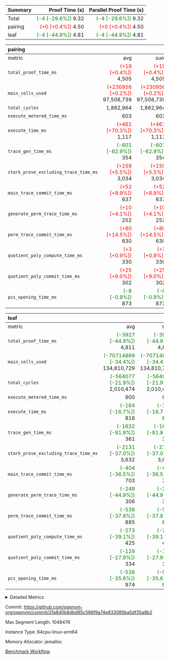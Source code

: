 | Summary | Proof Time (s) | Parallel Proof Time (s) |
|:---|---:|---:|
| Total | <span style='color: green'>(-4 [-29.6%])</span> 9.32 | <span style='color: green'>(-4 [-29.6%])</span> 9.32 |
| pairing | <span style='color: red'>(+0 [+0.4%])</span> 4.50 | <span style='color: red'>(+0 [+0.4%])</span> 4.50 |
| leaf | <span style='color: green'>(-4 [-44.9%])</span> 4.81 | <span style='color: green'>(-4 [-44.9%])</span> 4.81 |


| pairing |||||
|:---|---:|---:|---:|---:|
|metric|avg|sum|max|min|
| `total_proof_time_ms ` | <span style='color: red'>(+19 [+0.4%])</span> 4,505 | <span style='color: red'>(+19 [+0.4%])</span> 4,505 | <span style='color: red'>(+19 [+0.4%])</span> 4,505 | <span style='color: red'>(+19 [+0.4%])</span> 4,505 |
| `main_cells_used     ` | <span style='color: red'>(+230956 [+0.2%])</span> 97,508,739 | <span style='color: red'>(+230956 [+0.2%])</span> 97,508,739 | <span style='color: red'>(+230956 [+0.2%])</span> 97,508,739 | <span style='color: red'>(+230956 [+0.2%])</span> 97,508,739 |
| `total_cycles        ` |  1,862,964 |  1,862,964 |  1,862,964 |  1,862,964 |
| `execute_metered_time_ms` |  603 |  603 |  603 |  603 |
| `execute_time_ms     ` | <span style='color: red'>(+461 [+70.3%])</span> 1,117 | <span style='color: red'>(+461 [+70.3%])</span> 1,117 | <span style='color: red'>(+461 [+70.3%])</span> 1,117 | <span style='color: red'>(+461 [+70.3%])</span> 1,117 |
| `trace_gen_time_ms   ` | <span style='color: green'>(-601 [-62.9%])</span> 354 | <span style='color: green'>(-601 [-62.9%])</span> 354 | <span style='color: green'>(-601 [-62.9%])</span> 354 | <span style='color: green'>(-601 [-62.9%])</span> 354 |
| `stark_prove_excluding_trace_time_ms` | <span style='color: red'>(+159 [+5.5%])</span> 3,034 | <span style='color: red'>(+159 [+5.5%])</span> 3,034 | <span style='color: red'>(+159 [+5.5%])</span> 3,034 | <span style='color: red'>(+159 [+5.5%])</span> 3,034 |
| `main_trace_commit_time_ms` | <span style='color: red'>(+52 [+8.9%])</span> 637 | <span style='color: red'>(+52 [+8.9%])</span> 637 | <span style='color: red'>(+52 [+8.9%])</span> 637 | <span style='color: red'>(+52 [+8.9%])</span> 637 |
| `generate_perm_trace_time_ms` | <span style='color: red'>(+10 [+4.1%])</span> 252 | <span style='color: red'>(+10 [+4.1%])</span> 252 | <span style='color: red'>(+10 [+4.1%])</span> 252 | <span style='color: red'>(+10 [+4.1%])</span> 252 |
| `perm_trace_commit_time_ms` | <span style='color: red'>(+80 [+14.5%])</span> 630 | <span style='color: red'>(+80 [+14.5%])</span> 630 | <span style='color: red'>(+80 [+14.5%])</span> 630 | <span style='color: red'>(+80 [+14.5%])</span> 630 |
| `quotient_poly_compute_time_ms` | <span style='color: red'>(+3 [+0.9%])</span> 330 | <span style='color: red'>(+3 [+0.9%])</span> 330 | <span style='color: red'>(+3 [+0.9%])</span> 330 | <span style='color: red'>(+3 [+0.9%])</span> 330 |
| `quotient_poly_commit_time_ms` | <span style='color: red'>(+25 [+9.0%])</span> 302 | <span style='color: red'>(+25 [+9.0%])</span> 302 | <span style='color: red'>(+25 [+9.0%])</span> 302 | <span style='color: red'>(+25 [+9.0%])</span> 302 |
| `pcs_opening_time_ms ` | <span style='color: green'>(-8 [-0.9%])</span> 873 | <span style='color: green'>(-8 [-0.9%])</span> 873 | <span style='color: green'>(-8 [-0.9%])</span> 873 | <span style='color: green'>(-8 [-0.9%])</span> 873 |

| leaf |||||
|:---|---:|---:|---:|---:|
|metric|avg|sum|max|min|
| `total_proof_time_ms ` | <span style='color: green'>(-3927 [-44.9%])</span> 4,811 | <span style='color: green'>(-3927 [-44.9%])</span> 4,811 | <span style='color: green'>(-3927 [-44.9%])</span> 4,811 | <span style='color: green'>(-3927 [-44.9%])</span> 4,811 |
| `main_cells_used     ` | <span style='color: green'>(-70714869 [-34.4%])</span> 134,810,729 | <span style='color: green'>(-70714869 [-34.4%])</span> 134,810,729 | <span style='color: green'>(-70714869 [-34.4%])</span> 134,810,729 | <span style='color: green'>(-70714869 [-34.4%])</span> 134,810,729 |
| `total_cycles        ` | <span style='color: green'>(-564077 [-21.9%])</span> 2,010,474 | <span style='color: green'>(-564077 [-21.9%])</span> 2,010,474 | <span style='color: green'>(-564077 [-21.9%])</span> 2,010,474 | <span style='color: green'>(-564077 [-21.9%])</span> 2,010,474 |
| `execute_metered_time_ms` |  900 |  900 |  900 |  900 |
| `execute_time_ms     ` | <span style='color: green'>(-164 [-16.7%])</span> 818 | <span style='color: green'>(-164 [-16.7%])</span> 818 | <span style='color: green'>(-164 [-16.7%])</span> 818 | <span style='color: green'>(-164 [-16.7%])</span> 818 |
| `trace_gen_time_ms   ` | <span style='color: green'>(-1632 [-81.9%])</span> 361 | <span style='color: green'>(-1632 [-81.9%])</span> 361 | <span style='color: green'>(-1632 [-81.9%])</span> 361 | <span style='color: green'>(-1632 [-81.9%])</span> 361 |
| `stark_prove_excluding_trace_time_ms` | <span style='color: green'>(-2131 [-37.0%])</span> 3,632 | <span style='color: green'>(-2131 [-37.0%])</span> 3,632 | <span style='color: green'>(-2131 [-37.0%])</span> 3,632 | <span style='color: green'>(-2131 [-37.0%])</span> 3,632 |
| `main_trace_commit_time_ms` | <span style='color: green'>(-404 [-36.5%])</span> 703 | <span style='color: green'>(-404 [-36.5%])</span> 703 | <span style='color: green'>(-404 [-36.5%])</span> 703 | <span style='color: green'>(-404 [-36.5%])</span> 703 |
| `generate_perm_trace_time_ms` | <span style='color: green'>(-249 [-44.9%])</span> 306 | <span style='color: green'>(-249 [-44.9%])</span> 306 | <span style='color: green'>(-249 [-44.9%])</span> 306 | <span style='color: green'>(-249 [-44.9%])</span> 306 |
| `perm_trace_commit_time_ms` | <span style='color: green'>(-538 [-37.8%])</span> 885 | <span style='color: green'>(-538 [-37.8%])</span> 885 | <span style='color: green'>(-538 [-37.8%])</span> 885 | <span style='color: green'>(-538 [-37.8%])</span> 885 |
| `quotient_poly_compute_time_ms` | <span style='color: green'>(-273 [-39.1%])</span> 425 | <span style='color: green'>(-273 [-39.1%])</span> 425 | <span style='color: green'>(-273 [-39.1%])</span> 425 | <span style='color: green'>(-273 [-39.1%])</span> 425 |
| `quotient_poly_commit_time_ms` | <span style='color: green'>(-129 [-27.9%])</span> 334 | <span style='color: green'>(-129 [-27.9%])</span> 334 | <span style='color: green'>(-129 [-27.9%])</span> 334 | <span style='color: green'>(-129 [-27.9%])</span> 334 |
| `pcs_opening_time_ms ` | <span style='color: green'>(-538 [-35.6%])</span> 974 | <span style='color: green'>(-538 [-35.6%])</span> 974 | <span style='color: green'>(-538 [-35.6%])</span> 974 | <span style='color: green'>(-538 [-35.6%])</span> 974 |



<details>
<summary>Detailed Metrics</summary>

| group | num_segments | num_children | keygen_time_ms | fri.log_blowup | execute_metered_time_ms | commit_exe_time_ms |
| --- | --- | --- | --- | --- | --- | --- |
| leaf |  | 1 |  | 1 |  |  | 
| pairing | 1 |  | 1,137 | 1 | 603 | 12 | 

| group | air_name | quotient_deg | interactions | constraints |
| --- | --- | --- | --- | --- |
| leaf | AccessAdapterAir<2> | 2 | 5 | 12 | 
| leaf | AccessAdapterAir<4> | 2 | 5 | 12 | 
| leaf | AccessAdapterAir<8> | 2 | 5 | 12 | 
| leaf | FriReducedOpeningAir | 2 | 39 | 71 | 
| leaf | JalRangeCheckAir | 2 | 9 | 14 | 
| leaf | NativePoseidon2Air<BabyBearParameters>, 1> | 2 | 136 | 572 | 
| leaf | PhantomAir | 2 | 3 | 5 | 
| leaf | ProgramAir | 1 | 1 | 4 | 
| leaf | VariableRangeCheckerAir | 1 | 1 | 4 | 
| leaf | VmAirWrapper<AluNativeAdapterAir, FieldArithmeticCoreAir> | 2 | 15 | 27 | 
| leaf | VmAirWrapper<BranchNativeAdapterAir, BranchEqualCoreAir<1> | 2 | 11 | 25 | 
| leaf | VmAirWrapper<NativeAdapterAir<2, 0>, PublicValuesCoreAir> | 2 | 11 | 30 | 
| leaf | VmAirWrapper<NativeLoadStoreAdapterAir<1>, NativeLoadStoreCoreAir<1> | 2 | 15 | 20 | 
| leaf | VmAirWrapper<NativeLoadStoreAdapterAir<4>, NativeLoadStoreCoreAir<4> | 2 | 15 | 20 | 
| leaf | VmAirWrapper<NativeVectorizedAdapterAir<4>, FieldExtensionCoreAir> | 2 | 15 | 27 | 
| leaf | VmConnectorAir | 2 | 5 | 11 | 
| leaf | VolatileBoundaryAir | 2 | 7 | 19 | 
| pairing | AccessAdapterAir<16> | 2 | 5 | 12 | 
| pairing | AccessAdapterAir<2> | 2 | 5 | 12 | 
| pairing | AccessAdapterAir<32> | 2 | 5 | 12 | 
| pairing | AccessAdapterAir<4> | 2 | 5 | 12 | 
| pairing | AccessAdapterAir<8> | 2 | 5 | 12 | 
| pairing | BitwiseOperationLookupAir<8> | 2 | 2 | 4 | 
| pairing | KeccakVmAir | 2 | 321 | 4,513 | 
| pairing | MemoryMerkleAir<8> | 2 | 4 | 39 | 
| pairing | PersistentBoundaryAir<8> | 2 | 3 | 7 | 
| pairing | PhantomAir | 2 | 3 | 5 | 
| pairing | Poseidon2PeripheryAir<BabyBearParameters>, 1> | 2 | 1 | 286 | 
| pairing | ProgramAir | 1 | 1 | 4 | 
| pairing | RangeTupleCheckerAir<2> | 1 | 1 | 4 | 
| pairing | Rv32HintStoreAir | 2 | 18 | 28 | 
| pairing | VariableRangeCheckerAir | 1 | 1 | 4 | 
| pairing | VmAirWrapper<Rv32BaseAluAdapterAir, BaseAluCoreAir<4, 8> | 2 | 20 | 37 | 
| pairing | VmAirWrapper<Rv32BaseAluAdapterAir, LessThanCoreAir<4, 8> | 2 | 18 | 40 | 
| pairing | VmAirWrapper<Rv32BaseAluAdapterAir, ShiftCoreAir<4, 8> | 2 | 24 | 91 | 
| pairing | VmAirWrapper<Rv32BranchAdapterAir, BranchEqualCoreAir<4> | 2 | 11 | 20 | 
| pairing | VmAirWrapper<Rv32BranchAdapterAir, BranchLessThanCoreAir<4, 8> | 2 | 13 | 35 | 
| pairing | VmAirWrapper<Rv32CondRdWriteAdapterAir, Rv32JalLuiCoreAir> | 2 | 10 | 18 | 
| pairing | VmAirWrapper<Rv32IsEqualModAdapterAir<2, 1, 32, 32>, ModularIsEqualCoreAir<32, 4, 8> | 2 | 25 | 225 | 
| pairing | VmAirWrapper<Rv32JalrAdapterAir, Rv32JalrCoreAir> | 2 | 16 | 20 | 
| pairing | VmAirWrapper<Rv32LoadStoreAdapterAir, LoadSignExtendCoreAir<4, 8> | 2 | 18 | 33 | 
| pairing | VmAirWrapper<Rv32LoadStoreAdapterAir, LoadStoreCoreAir<4> | 2 | 17 | 40 | 
| pairing | VmAirWrapper<Rv32MultAdapterAir, DivRemCoreAir<4, 8> | 2 | 25 | 84 | 
| pairing | VmAirWrapper<Rv32MultAdapterAir, MulHCoreAir<4, 8> | 2 | 24 | 31 | 
| pairing | VmAirWrapper<Rv32MultAdapterAir, MultiplicationCoreAir<4, 8> | 2 | 19 | 19 | 
| pairing | VmAirWrapper<Rv32RdWriteAdapterAir, Rv32AuipcCoreAir> | 2 | 12 | 14 | 
| pairing | VmAirWrapper<Rv32VecHeapAdapterAir<1, 2, 2, 32, 32>, FieldExpressionCoreAir> | 2 | 415 | 480 | 
| pairing | VmAirWrapper<Rv32VecHeapAdapterAir<2, 1, 1, 32, 32>, FieldExpressionCoreAir> | 2 | 158 | 190 | 
| pairing | VmAirWrapper<Rv32VecHeapAdapterAir<2, 2, 2, 32, 32>, FieldExpressionCoreAir> | 2 | 428 | 457 | 
| pairing | VmConnectorAir | 2 | 5 | 11 | 

| group | air_name | idx | rows | prep_cols | perm_cols | main_cols | cells |
| --- | --- | --- | --- | --- | --- | --- | --- |
| leaf | AccessAdapterAir<2> | 0 | 1,048,576 |  | 16 | 11 | 28,311,552 | 
| leaf | AccessAdapterAir<4> | 0 | 524,288 |  | 16 | 13 | 15,204,352 | 
| leaf | AccessAdapterAir<8> | 0 | 16,384 |  | 16 | 17 | 540,672 | 
| leaf | FriReducedOpeningAir | 0 | 1,048,576 |  | 84 | 27 | 116,391,936 | 
| leaf | JalRangeCheckAir | 0 | 65,536 |  | 28 | 12 | 2,621,440 | 
| leaf | NativePoseidon2Air<BabyBearParameters>, 1> | 0 | 131,072 |  | 312 | 398 | 93,061,120 | 
| leaf | PhantomAir | 0 | 32,768 |  | 12 | 6 | 589,824 | 
| leaf | ProgramAir | 0 | 1,048,576 |  | 8 | 10 | 18,874,368 | 
| leaf | VariableRangeCheckerAir | 0 | 262,144 | 2 | 8 | 1 | 2,359,296 | 
| leaf | VmAirWrapper<AluNativeAdapterAir, FieldArithmeticCoreAir> | 0 | 1,048,576 |  | 36 | 29 | 68,157,440 | 
| leaf | VmAirWrapper<BranchNativeAdapterAir, BranchEqualCoreAir<1> | 0 | 262,144 |  | 28 | 23 | 13,369,344 | 
| leaf | VmAirWrapper<NativeAdapterAir<2, 0>, PublicValuesCoreAir> | 0 | 64 |  | 28 | 27 | 3,520 | 
| leaf | VmAirWrapper<NativeLoadStoreAdapterAir<1>, NativeLoadStoreCoreAir<1> | 0 | 524,288 |  | 40 | 21 | 31,981,568 | 
| leaf | VmAirWrapper<NativeLoadStoreAdapterAir<4>, NativeLoadStoreCoreAir<4> | 0 | 131,072 |  | 40 | 27 | 8,781,824 | 
| leaf | VmAirWrapper<NativeVectorizedAdapterAir<4>, FieldExtensionCoreAir> | 0 | 262,144 |  | 36 | 38 | 19,398,656 | 
| leaf | VmConnectorAir | 0 | 2 | 1 | 16 | 5 | 42 | 
| leaf | VolatileBoundaryAir | 0 | 262,144 |  | 20 | 12 | 8,388,608 | 

| group | air_name | segment | rows | prep_cols | perm_cols | main_cols | cells |
| --- | --- | --- | --- | --- | --- | --- | --- |
| pairing | AccessAdapterAir<16> | 0 | 262,144 |  | 16 | 25 | 10,747,904 | 
| pairing | AccessAdapterAir<32> | 0 | 131,072 |  | 16 | 41 | 7,471,104 | 
| pairing | AccessAdapterAir<8> | 0 | 524,288 |  | 16 | 17 | 17,301,504 | 
| pairing | BitwiseOperationLookupAir<8> | 0 | 65,536 | 3 | 8 | 2 | 655,360 | 
| pairing | MemoryMerkleAir<8> | 0 | 32,768 |  | 16 | 32 | 1,572,864 | 
| pairing | PersistentBoundaryAir<8> | 0 | 32,768 |  | 12 | 20 | 1,048,576 | 
| pairing | PhantomAir | 0 | 1 |  | 12 | 6 | 18 | 
| pairing | Poseidon2PeripheryAir<BabyBearParameters>, 1> | 0 | 32,768 |  | 8 | 300 | 10,092,544 | 
| pairing | ProgramAir | 0 | 32,768 |  | 8 | 10 | 589,824 | 
| pairing | RangeTupleCheckerAir<2> | 0 | 524,288 | 2 | 8 | 1 | 4,718,592 | 
| pairing | Rv32HintStoreAir | 0 | 256 |  | 44 | 32 | 19,456 | 
| pairing | VariableRangeCheckerAir | 0 | 262,144 | 2 | 8 | 1 | 2,359,296 | 
| pairing | VmAirWrapper<Rv32BaseAluAdapterAir, BaseAluCoreAir<4, 8> | 0 | 1,048,576 |  | 52 | 36 | 92,274,688 | 
| pairing | VmAirWrapper<Rv32BaseAluAdapterAir, LessThanCoreAir<4, 8> | 0 | 65,536 |  | 40 | 37 | 5,046,272 | 
| pairing | VmAirWrapper<Rv32BaseAluAdapterAir, ShiftCoreAir<4, 8> | 0 | 2,048 |  | 52 | 53 | 215,040 | 
| pairing | VmAirWrapper<Rv32BranchAdapterAir, BranchEqualCoreAir<4> | 0 | 262,144 |  | 28 | 26 | 14,155,776 | 
| pairing | VmAirWrapper<Rv32BranchAdapterAir, BranchLessThanCoreAir<4, 8> | 0 | 131,072 |  | 32 | 32 | 8,388,608 | 
| pairing | VmAirWrapper<Rv32CondRdWriteAdapterAir, Rv32JalLuiCoreAir> | 0 | 8,192 |  | 28 | 18 | 376,832 | 
| pairing | VmAirWrapper<Rv32IsEqualModAdapterAir<2, 1, 32, 32>, ModularIsEqualCoreAir<32, 4, 8> | 0 | 32 |  | 56 | 166 | 7,104 | 
| pairing | VmAirWrapper<Rv32JalrAdapterAir, Rv32JalrCoreAir> | 0 | 65,536 |  | 36 | 28 | 4,194,304 | 
| pairing | VmAirWrapper<Rv32LoadStoreAdapterAir, LoadStoreCoreAir<4> | 0 | 1,048,576 |  | 52 | 41 | 97,517,568 | 
| pairing | VmAirWrapper<Rv32MultAdapterAir, MulHCoreAir<4, 8> | 0 | 256 |  | 72 | 39 | 28,416 | 
| pairing | VmAirWrapper<Rv32MultAdapterAir, MultiplicationCoreAir<4, 8> | 0 | 512 |  | 52 | 31 | 42,496 | 
| pairing | VmAirWrapper<Rv32RdWriteAdapterAir, Rv32AuipcCoreAir> | 0 | 32,768 |  | 28 | 20 | 1,572,864 | 
| pairing | VmAirWrapper<Rv32VecHeapAdapterAir<2, 1, 1, 32, 32>, FieldExpressionCoreAir> | 0 | 1,024 |  | 320 | 263 | 596,992 | 
| pairing | VmAirWrapper<Rv32VecHeapAdapterAir<2, 2, 2, 32, 32>, FieldExpressionCoreAir> | 0 | 16,384 |  | 604 | 497 | 18,038,784 | 
| pairing | VmConnectorAir | 0 | 2 | 1 | 16 | 5 | 42 | 

| group | idx | trace_gen_time_ms | total_proof_time_ms | total_cycles | total_cells | stark_prove_excluding_trace_time_ms | quotient_poly_compute_time_ms | quotient_poly_commit_time_ms | perm_trace_commit_time_ms | pcs_opening_time_ms | main_trace_commit_time_ms | main_cells_used | generate_perm_trace_time_ms | execute_time_ms | execute_metered_time_ms |
| --- | --- | --- | --- | --- | --- | --- | --- | --- | --- | --- | --- | --- | --- | --- | --- |
| leaf | 0 | 361 | 4,811 | 2,010,474 | 428,035,562 | 3,632 | 425 | 334 | 885 | 974 | 703 | 134,810,729 | 306 | 818 | 900 | 

| group | idx | trace_height_constraint | weighted_sum | threshold |
| --- | --- | --- | --- | --- |
| leaf | 0 | 0 | 7,274,628 | 2,013,265,921 | 
| leaf | 0 | 1 | 45,531,392 | 2,013,265,921 | 
| leaf | 0 | 2 | 3,637,314 | 2,013,265,921 | 
| leaf | 0 | 3 | 44,859,652 | 2,013,265,921 | 
| leaf | 0 | 4 | 262,144 | 2,013,265,921 | 
| leaf | 0 | 5 | 102,875,850 | 2,013,265,921 | 

| group | segment | trace_gen_time_ms | total_proof_time_ms | total_cycles | total_cells | stark_prove_excluding_trace_time_ms | quotient_poly_compute_time_ms | quotient_poly_commit_time_ms | perm_trace_commit_time_ms | pcs_opening_time_ms | main_trace_commit_time_ms | main_cells_used | generate_perm_trace_time_ms | execute_time_ms |
| --- | --- | --- | --- | --- | --- | --- | --- | --- | --- | --- | --- | --- | --- | --- |
| pairing | 0 | 354 | 4,505 | 1,862,964 | 304,931,516 | 3,034 | 330 | 302 | 630 | 873 | 637 | 97,508,739 | 252 | 1,117 | 

| group | segment | trace_height_constraint | weighted_sum | threshold |
| --- | --- | --- | --- | --- |
| pairing | 0 | 0 | 5,382,342 | 2,013,265,921 | 
| pairing | 0 | 1 | 18,152,512 | 2,013,265,921 | 
| pairing | 0 | 2 | 2,691,171 | 2,013,265,921 | 
| pairing | 0 | 3 | 25,000,068 | 2,013,265,921 | 
| pairing | 0 | 4 | 131,072 | 2,013,265,921 | 
| pairing | 0 | 5 | 65,536 | 2,013,265,921 | 
| pairing | 0 | 6 | 6,016,192 | 2,013,265,921 | 
| pairing | 0 | 7 | 4,096 | 2,013,265,921 | 
| pairing | 0 | 8 | 58,426,029 | 2,013,265,921 | 

</details>


Commit: https://github.com/openvm-org/openvm/commit/2fa8d0b8dbd95c596f9a74e833085ba5df35a8b2

Max Segment Length: 1048476

Instance Type: 64cpu-linux-arm64

Memory Allocator: jemalloc

[Benchmark Workflow](https://github.com/openvm-org/openvm/actions/runs/15759988908)
